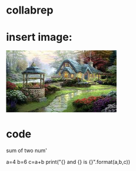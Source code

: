 # collabrep






#  insert image:


![altimg](nature.jpg)

# code
 
 sum of two num'
 
 a=4
 b=6
 c=a+b
 print("{} and {} is {}".format(a,b,c))
